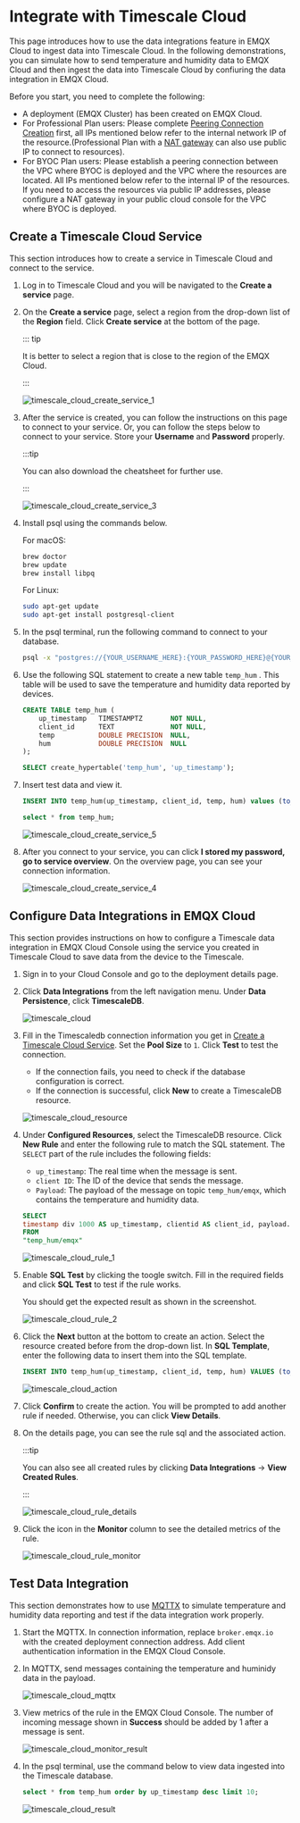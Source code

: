 # Integrate with Timescale Cloud

This page introduces how to use the data integrations feature in EMQX Cloud to ingest data into Timescale Cloud. In the following demonstrations, you can simulate how to send temperature and humidity data to EMQX Cloud and then ingest the data into Timescale Cloud by confiuring the data integration in EMQX Cloud.

Before you start, you need to complete the following:

- A deployment (EMQX Cluster) has been created on EMQX Cloud.
- For Professional Plan users: Please complete [Peering Connection Creation](../deployments/vpc_peering.md) first, all IPs mentioned below refer to the internal network IP of the resource.(Professional Plan with a [NAT gateway](../vas/nat-gateway.md) can also use public IP to connect to resources).
- For BYOC Plan users: Please establish a peering connection between the VPC where BYOC is deployed and the VPC where the resources are located. All IPs mentioned below refer to the internal IP of the resources. If you need to access the resources via public IP addresses, please configure a NAT gateway in your public cloud console for the VPC where BYOC is deployed.

## Create a Timescale Cloud Service

This section introduces how to create a service in Timescale Cloud and connect to the service.

1. Log in to Timescale Cloud and you will be navigated to the **Create a service** page. 

2. On the **Create a service** page, select a region from the drop-down list of the **Region** field. Click **Create service** at the bottom of the page.

   ::: tip

   It is better to select a region that is close to the region of the EMQX Cloud.

   :::

   ![timescale_cloud_create_service_1](./_assets/timescale_cloud_create_service_1.png)

3. After the service is created, you can follow the instructions on this page to connect to your service. Or, you can follow the steps below to connect to your service. Store your **Username** and **Password** properly.

   :::tip

   You can also download the cheatsheet for further use.

   :::

   ![timescale_cloud_create_service_3](./_assets/timescale_cloud_create_service_3.png)

3. Install psql using the commands below.

   For macOS:

   ```bash
   brew doctor
   brew update
   brew install libpq
   ```

   For Linux:

   ```bash
   sudo apt-get update
   sudo apt-get install postgresql-client
   ```

4. In the psql terminal, run the following command to connect to your database.

   ```bash
   psql -x "postgres://{YOUR_USERNAME_HERE}:{YOUR_PASSWORD_HERE}@{YOUR_HOSTNAME_HERE}:{YOUR_PORT_HERE}/{YOUR_DB_HERE}"
   ```
   
5. Use the following SQL statement to create a new table `temp_hum` . This table will be used to save the temperature and humidity data reported by devices.

   ```sql
   CREATE TABLE temp_hum (
       up_timestamp   TIMESTAMPTZ       NOT NULL,
       client_id      TEXT              NOT NULL,
       temp           DOUBLE PRECISION  NULL,
       hum            DOUBLE PRECISION  NULL
   );
   
   SELECT create_hypertable('temp_hum', 'up_timestamp');
   ```
   
5. Insert test data and view it.

   ```sql
   INSERT INTO temp_hum(up_timestamp, client_id, temp, hum) values (to_timestamp(1603963414), 'temp_hum-001', 19.1, 55);
   
   select * from temp_hum;
   ```

   ![timescale_cloud_create_service_5](./_assets/timescale_cloud_create_service_5.png)

7. After you connect to your service, you can click **I stored my password, go to service overview**. On the overview page, you can see your connection information.

   ![timescale_cloud_create_service_4](./_assets/timescale_cloud_create_service_4.png)

## Configure Data Integrations in EMQX Cloud

This section provides instructions on how to configure a Timescale data integration in EMQX Cloud Console using the service you created in Timescale Cloud to save data from the device to the Timescale.

1. Sign in to your Cloud Console and go to the deployment details page. 

2. Click **Data Integrations** from the left navigation menu. Under **Data Persistence**, click **TimescaleDB**.

   ![timescale_cloud](./_assets/timescale_cloud.png)
   
3. Fill in the Timescaledb connection information you get in [Create a Timescale Cloud Service](#create-a-timescale-cloud-service). Set the **Pool Size** to `1`. Click **Test** to test the connection.

   - If the connection fails, you need to check if the database configuration is correct. 
   - If the connection is successful, click **New** to create a TimescaleDB resource.

   ![timescale_cloud_resource](./_assets/timescale_cloud_resource.png)

4. Under **Configured Resources**, select the TimescaleDB resource. Click **New Rule** and enter the following rule to match the SQL statement. The `SELECT` part of the rule includes the following fields:

   - `up_timestamp`: The real time when the message is sent.
   - `client ID`: The ID of the device that sends the message. 
   - `Payload`: The payload of the message on topic `temp_hum/emqx`, which contains the temperature and humidity data.

   ```sql
   SELECT 
   timestamp div 1000 AS up_timestamp, clientid AS client_id, payload.temp AS temp, payload.hum AS hum
   FROM
   "temp_hum/emqx"
   ```

   ![timescale_cloud_rule_1](./_assets/timescale_cloud_rule_1.png)

3. Enable **SQL Test** by clicking the toogle switch. Fill in the required fields and click **SQL Test** to test if the rule works. 

   You should get the expected result as shown in the screenshot.

   ![timescale_cloud_rule_2](./_assets/timescale_cloud_rule_2.png)
   
3. Click the **Next** button at the bottom to create an action. Select the resource created before from the drop-down list. In **SQL Template**, enter the following data to insert them into the SQL template.

   ```sql
   INSERT INTO temp_hum(up_timestamp, client_id, temp, hum) VALUES (to_timestamp(${up_timestamp}), ${client_id}, ${temp}, ${hum})
   ```
   
   ![timescale_cloud_action](./_assets/timescale_cloud_action.png)

4. Click **Confirm** to create the action. You will be prompted to add another rule if needed. Otherwise, you can click **View Details**.

8. On the details page, you can see the rule sql and the associated action. 

   :::tip

   You can also see all created rules by clicking **Data Integrations** -> **View Created Rules**. 

   :::

   ![timescale_cloud_rule_details](./_assets/timescale_cloud_rule_details.png)

5. Click the icon in the **Monitor** column to see the detailed metrics of the rule.

   ![timescale_cloud_rule_monitor](./_assets/timescale_cloud_rule_monitor.png)

## Test Data Integration

This section demonstrates how to use [MQTTX](https://mqttx.app/) to simulate temperature and humidity data reporting and test if the data integration work properly.

1. Start the MQTTX. In connection information, replace `broker.emqx.io` with the created deployment connection address. Add client authentication information in the EMQX Cloud Console.

1. In MQTTX, send messages containing the temperature and huminidy data in the payload.

   ![timescale_cloud_mqttx](./_assets/timescale_cloud_mqttx.png)

2. View metrics of the rule in the EMQX Cloud Console. The number of incoming message shown in **Success** should be added by 1 after a message is sent.

   ![timescale_cloud_monitor_result](./_assets/timescale_cloud_monitor_result.png)

3. In the psql terminal, use the command below to view data ingested into the Timescale database.

   ```sql
   select * from temp_hum order by up_timestamp desc limit 10;
   ```

   ![timescale_cloud_result](./_assets/timescale_cloud_result.png)
